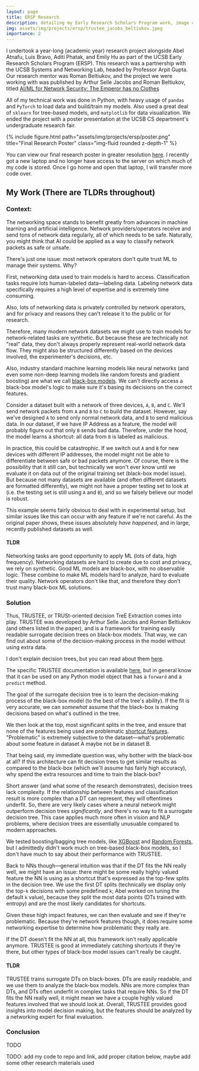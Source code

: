 ```yaml
---
layout: page
title: ERSP Research
description: detailing my Early Research Scholars Program work, image credited to Arthur Selle Jacobs, Roman Beltiukov
img: assets/img/projects/ersp/trustee_jacobs_beltiukov.jpeg
importance: 2
---
```


I undertook a year-long (academic year) research project alongside Abel Atnafu, Luis Bravo, Aditi Phatak, and Emily Hu as part of the UCSB Early Research Scholars Program (ERSP). This research was a partnership with the UCSB Systems and Networking Lab, headed by Professor Arpit Gupta. Our research mentor was Roman Beltiukov, and the project we were working with was published by Arthur Selle Jacobs and Roman Beltiukov, titled [AI/ML for Network Security: The Emperor has no Clothes](https://sites.cs.ucsb.edu/~arpitgupta/pdfs/trustee.pdf)

All of my technical work was done in Python, with heavy usage of `pandas` and `PyTorch` to load data and build/train my models. Also used a great deal of `sklearn` for tree-based models, and `matplotlib` for data visualization. We ended the project with a poster presentation at the UCSB CS department's undergraduate research fair.

<div class="row">
    <div class="col-sm mt-3 mt-md-0">
        {% include figure.html path="assets/img/projects/ersp/poster.png" title="Final Research Poster" class="img-fluid rounded z-depth-1" %}
    </div>
</div>

You can view our final research poster in greater resolution [here](https://docs.google.com/presentation/d/1V1tX5XgU97CPWW8AC1FKUjQi0PnCE7a0baB7sWcHmwM/edit?usp=sharing). I recently got a new laptop and no longer have access to the server on which much of my code is stored. Once I go home and open that laptop, I will transfer more code over. 

## My Work (There are TLDRs throughout)

### Context:

The networking space stands to benefit greatly from advances in machine learning and artificial intelligence. Network providers/operators receive and send tons of network data regularly, all of which needs to be safe. Naturally, you might think that AI could be applied as a way to classify network packets as safe or unsafe.

There's just one issue: most network operators don't quite trust ML to manage their systems. Why?

First, networking data used to train models is hard to access. Classification tasks require lots human-labeled data—labeling data. Labeling network data specifically requires a high level of expertise and is extremely time consuming.

Also, lots of networking data is privately controlled by network operators, and for privacy and reasons they can't release it to the public or for research. 

Therefore, many modern network datasets we might use to train models for network-related tasks are synthetic. But because these are technically not "real" data, they don't always properly represent real-world network data flow. They might also be structured differently based on the devices involved, the experimenter's decisions, etc. 

Also, industry standard machine learning models like neural networks (and even some non-deep learning models like random forests and gradient boosting) are what we call [black-box models](https://umdearborn.edu/news/ais-mysterious-black-box-problem-explained). We can't directly access a black-box model's logic to make sure it's basing its decisions on the correct features.

Consider a dataset built with a network of three devices, `A`, `B`, and `C`. We'll send network packets from `A` and `B` to `C` to build the dataset. However, say we've designed `A` to send only normal network data, and `B` to send malicious data. In our dataset, if we have IP Address as a feature, the model will probably figure out that only `B` sends bad data. Therefore, under the hood, the model learns a shortcut: all data from `B` is labeled as malicious.

In practice, this could be catastrophic. If we switch out `A` and `B` for new devices with different IP addresses, the model might not be able to differentiate between safe or bad packets anymore. Of course, there is the possibility that it still can, but technically we won't ever know until we evaluate it on data out of the original training set (black-box model issue). But because not many datasets are available (and often different datasets are formatted differently), we might not have a proper testing set to look at (i.e. the testing set is still using `A` and `B`), and so we falsely believe our model is robust.

This example seems fairly obvious to deal with in experimental setup, but similar issues like this can occur with any feature if we're not careful. As the original paper shows, these issues absolutely *have happened*, and in large, recently published datasets as well.

#### TLDR
Networking tasks are good opportunity to apply ML (lots of data, high frequency). Networking datasets are hard to create due to cost and privacy, we rely on synthetic. Good ML models are black-box, with no observable logic. These combine to make ML models hard to analyze, hard to evaluate their quality. Network operators don't like that, and therefore they don't trust many black-box ML solutions.

### Solution

Thus, TRUSTEE, or TRUSt-oriented decision TreE Extraction comes into play. TRUSTEE was developed by Arthur Selle Jacobs and Roman Beltiukov (and others listed in the paper), and is a framework for training easily readable surrogate decision trees on black-box models. That way, we can find out about some of the decision-making process in the model without using extra data.

I don't explain decision trees, but you can read about them [here](https://en.wikipedia.org/wiki/Decision_tree).

The specific TRUSTEE documentation is available [here](https://trusteeml.github.io/), but in general know that it can be used on any Python model object that has a `forward` and a `predict` method.

The goal of the surrogate decision tree is to learn the decision-making process of the black-box model (to the best of the tree's ability). If the fit is very accurate, we can *somewhat* assume that the black-box is making decisions based on what's outlined in the tree.

We then look at the top, most significant splits in the tree, and ensure that none of the features being used are problematic [shortcut features](https://www.nature.com/articles/s42256-020-00257-z). "Problematic" is extremely subjective to the dataset—what's problematic about some feature in dataset A maybe not be in dataset B.

That being said, my immediate question was, why bother with the black-box at all? If this architecture can fit decision trees to get similar results as compared to the black-box (which we'll assume has fairly high accuracy), why spend the extra resources and time to train the black-box?

Short answer (and what some of the research demonstrates), decision trees lack complexity. If the relationship between features and classification result is more complex than a DT can represent, they will oftentimes underfit. So, there are very likely cases where a neural network might outperform decision trees *significantly*, and there's no way to fit a surrogate decision tree. This case applies much more often in vision and NLP problems, where decision trees are essentially unusuable compared to modern approaches.

We tested boosting/bagging tree models, like [XGBoost](https://xgboost.readthedocs.io/en/stable/) and [Random Forests](https://en.wikipedia.org/wiki/Random_forest), but I admittedly didn't work much on tree-based black-box models, so I don't have much to say about their performance with TRUSTEE.

Back to NNs though—general intuition was that if the DT fits the NN really well, we might have an issue: there might be some really highly valued feature the NN is using as a shortcut that's expressed as the top-few splits in the decision tree. We use the first DT splits (technically we display only the top-`k` decisions with some predefined `k`; Abel worked on tuning the default `k` value), because they split the most data points (DTs trained with entropy) and are the most likely candidates for shortcuts.

Given these high impact features, we can then evaluate and see if they're problematic. Because they're network features though, it does require some networking expertise to determine how problematic they really are.

If the DT doesn't fit the NN at all, this framework isn't really applicable anymore. TRUSTEE is good at immediately catching shortcuts if they're there, but other types of black-box model issues can't really be caught.

#### TLDR

TRUSTEE trains surrogate DTs on black-boxes. DTs are easily readable, and we use them to analyze the black-box models. NNs are more complex than DTs, and DTs often underfit in complex tasks that require NNs. So if the DT fits the NN really well, it might mean we have a couple highly valued features involved that we should look at. Overall, TRUSTEE provides good insights into model decision making, but the features should be analyzed by a networking expert for final evaluation.

### Conclusion

TODO

TODO: add my code to repo and link, add proper citation below, maybe add some other research materials used